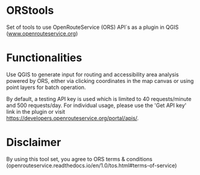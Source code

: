 # ORStools
Set of tools to use OpenRouteService (ORS) API´s as a plugin in QGIS (www.openrouteservice.org)

# Functionalities
Use QGIS to generate input for routing and accessibility area analysis powered by ORS, either via clicking coordinates in the map canvas or using point layers for batch operation. 

By default, a testing API key is used which is limited to 40 requests/minute and 500 requests/day. For individual usage, please use the 'Get API key' link in the plugin or visit https://developers.openrouteservice.org/portal/apis/.

# Disclaimer
By using this tool set, you agree to ORS terms & conditions (openrouteservice.readthedocs.io/en/1.0/tos.html#terms-of-service)

